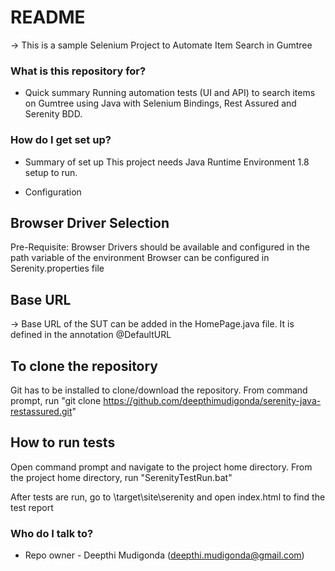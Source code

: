 # README #

-> This is a sample Selenium Project to Automate Item Search in Gumtree

### What is this repository for? ###

* Quick summary
Running automation tests (UI and API) to search items on Gumtree using Java with Selenium Bindings, Rest Assured and Serenity BDD. 

### How do I get set up? ###

* Summary of set up
This project needs Java Runtime Environment 1.8 setup to run.

* Configuration

Browser Driver Selection
------------------------
Pre-Requisite: Browser Drivers should be available and configured in the path variable of the environment
Browser can be configured in Serenity.properties file

Base URL
---------
-> Base URL of the SUT can be added in the HomePage.java file. It is defined in the annotation @DefaultURL

To clone the repository
------------------------
Git has to be installed to clone/download the repository.
From command prompt, run "git clone https://github.com/deepthimudigonda/serenity-java-restassured.git"


How to run tests
-----------------

Open command prompt and navigate to the project home directory.
From the project home directory, run "SerenityTestRun.bat" 


After tests are run, go to \target\site\serenity and open index.html to find the test report

### Who do I talk to? ###

* Repo owner - Deepthi Mudigonda (deepthi.mudigonda@gmail.com)
